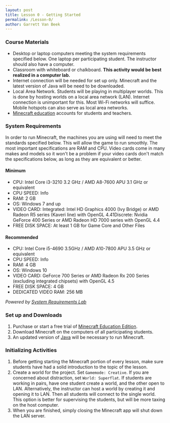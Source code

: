 ```yaml
---
layout: post
title: Lesson 0 - Getting Started
permalink: /Lesson-0/
author: Garrett Van Beek
---
```

### Course Materials
* Desktop or laptop computers meeting the system requirements specified below. One laptop per participating student. The instructor should also have a computer.
* Classroom with whiteboard or chalkboard. __This activity would be best realized in a computer lab.__
* Internet connection will be needed for set up only. Minecraft and the latest version of Java will be need to be downloaded.
* Local Area Network. Students will be playing in multiplayer worlds. This is done by hosting worlds on a local area network (LAN). Internet connection is unimportant for this. Most Wi-Fi networks will suffice. Mobile hotspots can also serve as local area networks.
* [Minecraft education](https://education.minecraft.net/) accounts for students and teachers.

### System Requirements
In order to run Minecraft, the machines you are using will need to meet the standards specified below. This will allow the game to run smoothly. The most important specifications are RAM and CPU. Video cards come in many makes and models so it won't be a problem if your video cards don't match the specifications below, as long as they are equivalent or better.

#### Minimum
* CPU: Intel Core i3-3210 3.2 GHz / AMD A8-7600 APU 3.1 GHz or equivalent
* CPU SPEED: Info
* RAM: 2 GB
* OS: Windows 7 and up
* VIDEO CARD: Integrated: Intel HD Graphics 4000 (Ivy Bridge) or AMD Radeon R5 series (Kaveri line) with OpenGL 4.41Discrete: Nvidia GeForce 400 Series or AMD Radeon HD 7000 series with OpenGL 4.4
* FREE DISK SPACE: At least 1 GB for Game Core and Other Files

#### Recommended
* CPU: Intel Core i5-4690 3.5GHz / AMD A10-7800 APU 3.5 GHz or equivalent
* CPU SPEED: Info
* RAM: 4 GB
* OS: Windows 10
* VIDEO CARD: GeForce 700 Series or AMD Radeon Rx 200 Series (excluding integrated chipsets) with OpenGL 4.5
* FREE DISK SPACE: 4 GB
* DEDICATED VIDEO RAM: 256 MB

*Powered by [System Requirements Lab](https://www.systemrequirementslab.com/cyri/requirements/minecraft/11356)*

### Set up and Downloads
1. Purchase or start a free trial of [Minecraft Education Edition](https://education.minecraft.net/).
2. Download Minecraft on the computers of all participating students.
3. An updated version of [Java](https://www.java.com/en/download/) will be necessary to run Minecraft.


### Initializing Activities
1. Before getting starting the Minecraft portion of every lesson, make sure students have had a solid introduction to the topic of the lesson.
2. Create a world for the project. Set `Gamemode: Creative`. If you are concerned about distraction, set `World: Superflat`. If students are working in pairs, have one student create a world, and the other open to LAN. Alternatively, the instructor can host a world by creating it and opening it to LAN. Then all students will connect to the single world. This option is better for supervising the students, but will be more taxing on the host computer.
3. When you are finished, simply closing the Minecraft app will shut down the LAN server.



<!-- How to add an image in markdown -->
<!--   ![_config.yml]({{ site.baseurl }}/images/config.png) -->
